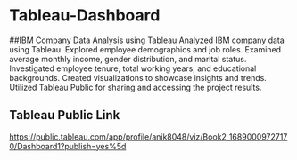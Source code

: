 # Tableau-Dashboard
##IBM Company Data Analysis using Tableau 
Analyzed IBM company data using Tableau.
Explored employee demographics and job roles.
Examined average monthly income, gender distribution, and marital status.
Investigated employee tenure, total working years, and educational backgrounds.
Created visualizations to showcase insights and trends.
Utilized Tableau Public for sharing and accessing the project results.

## Tableau Public Link
https://public.tableau.com/app/profile/anik8048/viz/Book2_16890009727170/Dashboard1?publish=yes%5d
